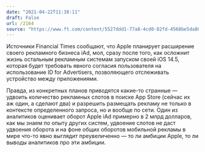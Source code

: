 ```yaml
---
date: "2021-04-22T11:38:11"
draft: False
url: /2164
source: "https://www.ft.com/content/5527ddd1-77a8-4cd0-82fd-4568be5da80f?shareType=nongift"
---
```


Источники Financial Times сообщают, что Apple планирует расширение своего рекламного бизнеса iAd, мол, сразу после того, как осложнит жизнь остальным рекламным системам запуском своей iOS 14.5, которая будет требовать явного согласия пользователя на использование ID for Advertisers, позволяющего отслеживать устройство между приложениями.

Правда, из конкретных планов приводятся какие-то странные — удвоить количество рекламных слотов в поиске App Store (сейчас их аж один, а сделают два) и разрешить размещать рекламу не только в контексте определенного запроса, но и вообще по сети. Один из аналитиков оценивает оборот Apple iAd примерно в 2 млрд долларов, как мы знаем по опыту других систем, удвоение слотов не даст удвоения оборота и на фоне общих оборотов мобильной рекламы в мире что-то явно выглядит преувеличенно — то ли амбиции Apple, то ли выводы аналитиков про эти амбиции.
